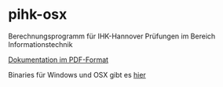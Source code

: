 # pihk-osx
Berechnungsprogramm für IHK-Hannover Prüfungen im Bereich Informationstechnik

[Dokumentation im PDF-Format](pihk2.pdf)

Binaries für Windows und OSX gibt es [hier](https://github.com/effzett/pihk/releases)
